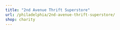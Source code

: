 ```yaml
---
title: "2nd Avenue Thrift Superstore"
url: /philadelphia/2nd-avenue-thrift-superstore/
shop: charity
---
```

